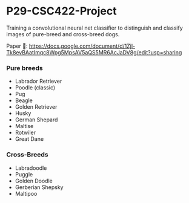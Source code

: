 # P29-CSC422-Project
Training a convolutional neural net classifier to distinguish and classify images of pure-breed and cross-breed dogs. 

Paper 📄: https://docs.google.com/document/d/1Zjl-Tk8evBAatImqc8Wpg5MpsAV5aQS5MR6AcJaDV8g/edit?usp=sharing
### Pure breeds 
- Labrador Retriever 
- Poodle (classic)
- Pug 
- Beagle
- Golden Retriever
- Husky
- German Shepard
- Maltise
- Rotwiler
- Great Dane

### Cross-Breeds
- Labradoodle 
- Puggle 
- Golden Doodle
- Gerberian Shepsky 
- Maltipoo 
